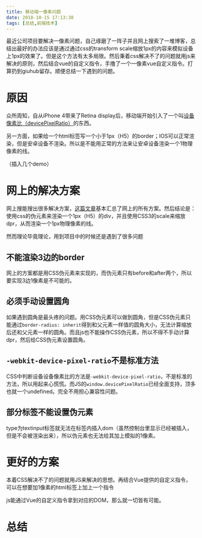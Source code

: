 ```yaml
---
title: 移动端一像素问题
date: 2018-10-15 17:13:38
tags: [总结,前端技术]
---
```


最近公司项目要解决一像素问题，自己琢磨了一阵子并且网上搜索了一堆博客，总结出最好的办法应该是通过通过css的transform scale缩放1px的内容来模拟设备上1px的效果了。但是这个方法有太多局限。然后秉着css解决不了的问题就用js来解决的原则，然后结合vue的自定义指令，手撸了一个一像素vue自定义指令。打算扔到giuhub留存。顺便总结一下遇到的问题。

# 原因

众所周知，自从iPhone 4带来了Retina display后，移动端开始引入了一个叫[设备像素比（devicePixelRatio）](https://www.zhangxinxu.com/wordpress/2012/08/window-devicepixelratio/)的东西。


另一方面，如果给一个html标签写一个小于1px（H5）的border；IOS可以正常渲染，但是安卓设备不渲染。所以是不能用正常的方法来让安卓设备渲染一个1物理像素的线。

（插入几个demo）

# 网上的解决方案

网上搜能搜出很多解决方案，[这篇文章](https://segmentfault.com/a/1190000007604842)基本汇总了网上的所有方案。然后结论是：使用css的伪元素来渲染一个1px（H5）的div，并且使用CSS3的scale来缩放dpr，从而渲染一个1px物理像素的线。

然而理论毕竟理论，用到项目中的时候还是遇到了很多问题

## 不能渲染3边的border

网上的方案都是用CSS伪元素来实现的，而伪元素只有before和after两个，所以要实现3边1像素是不可能的。

## 必须手动设置圆角

如果遇到圆角是最头疼的问题。用CSS伪元素可以做到圆角，但是CSS伪元素只能通过`border-radius: inherit`得到和父元素一样值的圆角大小，无法计算缩放后还和父元素一样的圆角。而且js也不能操作CSS伪元素，所以不得不手动计算dpr，然后给CSS伪元素设置圆角。


## `-webkit-device-pixel-ratio`不是标准方法



CSS中判断设备设备像素比的方法是`-webkit-device-pixel-ratio`，不是标准的方法，所以用起来心慌慌。而JS的`window.devicePixelRatio`已经全面支持，顶多也就一个undefined。完全不用担心兼容性问题。

## 部分标签不能设置伪元素

type为textinput标签就无法在标签内插入dom（虽然控制台里显示已经被插入，但是不会被渲染出来），所以伪元素也无法给其加上模拟的1像素。



# 更好的方案

本着CSS解决不了的问题就用JS来解决的思想。再结合Vue提供的自定义指令，可以在想要加1像素的html标签上加上一个指令

js能通过Vue的自定义指令拿到对应的DOM，那么就一切皆有可能。

# 总结